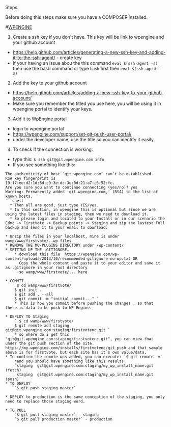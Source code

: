 Steps:

Before doing this steps make sure you have a COMPOSER installed.

#[WPENGINE](https://wpengine.com/git/)
1. Create a ssh key if you don`t have. This key will be link to wpengine and your github account
  * https://help.github.com/articles/generating-a-new-ssh-key-and-adding-it-to-the-ssh-agent/ - create key
  * If your having an issue abou the this command `eval $(ssh-agent -s)` then use the bash command or type `bash` first then  `eval $(ssh-agent -s)`
2. Add the key to your github account
  * https://help.github.com/articles/adding-a-new-ssh-key-to-your-github-account/
  * Make sure you remember the titled you use here, you will be using it in wpengine portal to identify your keys.
3. Add it to WpEngine portal
  * login to wpengine portal
  * https://wpengine.com/support/set-git-push-user-portal/
  * under the developer name, use the title so you can identify it easily.
4. To check if the connection is working.
  * type this: `$ ssh git@git.wpengine.com info`
  * If you see something like this:
```shell
The authenticity of host `git.wpengine.com` can`t be established.
RSA key fingerprint is 19:17:ee:d2:1d:8d:c9:3e:dc:3e:0d:21:a7:c6:52:fc.
Are you sure you want to continue connecting (yes/no)? yes
Warning: Permanently added 'git.wpengine.com,' (RSA) to the list of known hosts.
```shell
  * Then all are good, just type YES/yes.
  * In this section, in wpengine this is optional but since we are using the latest files in staging, then we need to download it. 
  * So please login and located to your Install or in our scenario the Ednc -> FirstVote -> Backup points -> Staging and zip the lastest Full backup and send it to your email to download.
  
* Unzip the files in your localhost, mine is under wamp/www/firstvote/..wp files
* REMOVE THE MU-PLUGINS DIRECTORY under /wp-content/
* SETTING UP THE .GITIGNORE…
	* download this file  https://wpengine.com/wp-content/uploads/2013/10/recommended-gitignore-no-wp.txt OR
	  Copy the whole content and paste it to your editor and save it as .gitignore in your root directory
	  so wamp/www/firstvote/... here

* COMMIT
   ` $ cd wamp/www/firstvote/
	$ git init .
	$ git add . --all
	$ git commit -m "initial commit..." `	
	* This is how you commit before pushing the changes , so that there is data to be push to WP Engine.
			
* DEPLOY TO Staging 
	` $ cd wamp/www/firstvote/
	$ git remote add staging git@git.wpengine.com:staging/firstvotenc.git `		
	* so where do i get this "git@git.wpengine.com:staging/firstvotenc.git", you can view that under the git push section of the site. https://my.wpengine.com/installs/firstvotenc/git_push and that sample above is for firstvote, but each site has it`s own value/data.
* To confirm the remote was added, you can execute: `$ git remote -v`
	*and you should have something like this results
	`staging  git@git.wpengine.com:staging/my_wp_install_name.git (fetch)
	 staging  git@git.wpengine.com:staging/my_wp_install_name.git (push)`
* TO DEPLOY
	`$ git push staging master`

* DEPLOY to production is the same conception of the staging, you only need to replace those staging word.

* TO PULL
	`$ git pull staging master` - staging
	`$ git pull production master` - production
	
